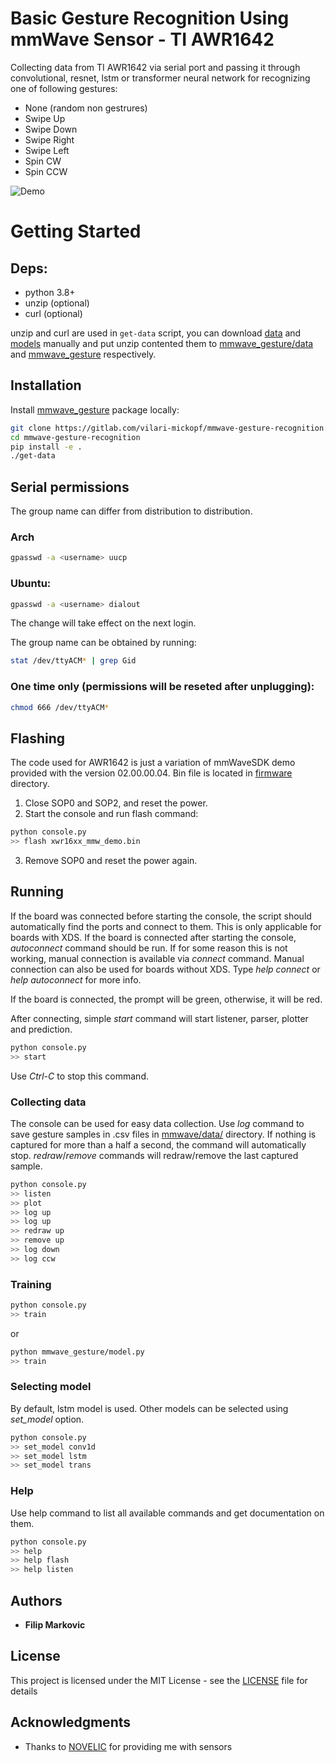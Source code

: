 # Basic Gesture Recognition Using mmWave Sensor - TI AWR1642

Collecting data from TI AWR1642 via serial port and passing it through convolutional, resnet, lstm or transformer neural network for recognizing one of following gestures:
- None (random non gestrures)
- Swipe Up
- Swipe Down
- Swipe Right
- Swipe Left
- Spin CW
- Spin CCW

![Demo](./demo.gif)

# Getting Started

## Deps:
- python 3.8+
- unzip (optional)
- curl (optional)

unzip and curl are used in `get-data` script, you can download [data]() and [models]() manually and put unzip contented them to [mmwave_gesture/data](./mmwave_gesture/data) and [mmwave_gesture](./mmwave_gesture) respectively.

## Installation

Install [mmwave_gesture](./mmwave_gesture/) package locally:

```bash
git clone https://gitlab.com/vilari-mickopf/mmwave-gesture-recognition.git
cd mmwave-gesture-recognition
pip install -e .
./get-data
```

## Serial permissions

The group name can differ from distribution to distribution.

### Arch

```bash
gpasswd -a <username> uucp
```

### Ubuntu:

```bash
gpasswd -a <username> dialout
```

The change will take effect on the next login.

The group name can be obtained by running:

```bash
stat /dev/ttyACM* | grep Gid
```

### One time only (permissions will be reseted after unplugging):

```bash
chmod 666 /dev/ttyACM*
```

## Flashing

The code used for AWR1642 is just a variation of mmWaveSDK demo provided with
the version 02.00.00.04. Bin file is located in [firmware](./firmware/) directory.

1. Close SOP0 and SOP2, and reset the power.
2. Start the console and run flash command:
```bash
python console.py
>> flash xwr16xx_mmw_demo.bin
```
3. Remove SOP0 and reset the power again.


## Running

If the board was connected before starting the console, the script should automatically find the ports and connect to them. This is only applicable for boards with XDS. If the board is connected after starting the console, _autoconnect_ command should be run. If for some reason this is not working, manual connection is available via _connect_ command. Manual connection can also be used for boards without XDS. Type _help connect_ or _help autoconnect_ for more info.

If the board is connected, the prompt will be green, otherwise, it will be red.

After connecting, simple _start_ command will start listener, parser, plotter and prediction.

```bash
python console.py
>> start
```

Use _Ctrl-C_ to stop this command.


### Collecting data

The console can be used for easy data collection. Use _log_ command to save gesture samples in .csv files in [mmwave/data/](./mmwave/data/) directory. If nothing is captured for more than a half a second, the command will automatically stop. _redraw_/_remove_ commands will redraw/remove the last captured sample.

```bash
python console.py
>> listen
>> plot
>> log up
>> log up
>> redraw up
>> remove up
>> log down
>> log ccw
```

### Training

```bash
python console.py
>> train
```

or

```bash
python mmwave_gesture/model.py
>> train
```

### Selecting model
By default, lstm model is used. Other models can be selected using _set_model_ option.
```bash
python console.py
>> set_model conv1d
>> set_model lstm
>> set_model trans
```

### Help

Use help command to list all available commands and get documentation on them.

```bash
python console.py
>> help
>> help flash
>> help listen
```

## Authors

* **Filip Markovic**

## License

This project is licensed under the MIT License - see the [LICENSE](./LICENSE) file for details

## Acknowledgments

* Thanks to [NOVELIC](https://www.novelic.com/) for providing me with sensors
